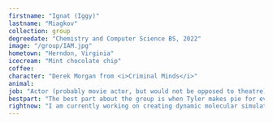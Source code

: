 ```yaml
---
firstname: "Ignat (Iggy)"
lastname: "Miagkov"
collection: group
degreedate: "Chemistry and Computer Science BS, 2022"
image: "/group/IAM.jpg"
hometown: "Herndon, Virginia"
icecream: "Mint chocolate chip"
coffee:
character: "Derek Morgan from <i>Criminal Minds</i>"
animal:
job: "Actor (probably movie actor, but would not be opposed to theatre)"
bestpart: "The best part about the group is when Tyler makes pie for everyone and destroys you in his own boardgames."
rightnow: "I am currently working on creating dynamic molecular simulations for surface area interactions between epoxy and other substances/materials. These simulations will help us create a better image of the exact molecular interactions at the surface interface. I also assist in running epoxy interface experiments on the PM5 magnet."
---
```

